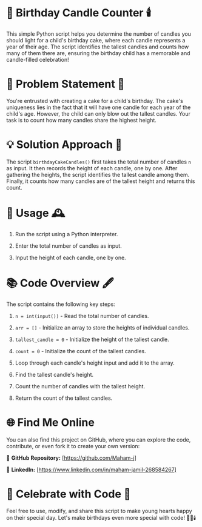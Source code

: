 # 🎂 **Birthday Candle Counter** 🕯️

This simple Python script helps you determine the number of candles you should light for a child's birthday cake, where each candle represents a year of their age. The script identifies the tallest candles and counts how many of them there are, ensuring the birthday child has a memorable and candle-filled celebration!

#  🎈 **Problem Statement** 🎁

You're entrusted with creating a cake for a child's birthday. The cake's uniqueness lies in the fact that it will have one candle for each year of the child's age. However, the child can only blow out the tallest candles. Your task is to count how many candles share the highest height.

# 💡 **Solution Approach** 🍰

The script `birthdayCakeCandles()` first takes the total number of candles `n` as input. It then records the height of each candle, one by one. After gathering the heights, the script identifies the tallest candle among them. Finally, it counts how many candles are of the tallest height and returns this count.

# 📝 **Usage** 🕰️

1. Run the script using a Python interpreter.

2. Enter the total number of candles as input.

3. Input the height of each candle, one by one.

# 📚 **Code Overview** 🖋️

The script contains the following key steps:

1. `n = int(input())` - Read the total number of candles.

2. `arr = []` - Initialize an array to store the heights of individual candles.

3. `tallest_candle = 0` - Initialize the height of the tallest candle.

4. `count = 0` - Initialize the count of the tallest candles.

5. Loop through each candle's height input and add it to the array.

6. Find the tallest candle's height.

7. Count the number of candles with the tallest height.

8. Return the count of the tallest candles.

# 🌐 Find Me Online

You can also find this project on GitHub, where you can explore the code, contribute, or even fork it to create your own version:

🔗 **GitHub Repository:** [https://github.com/Maham-j]

🔗 **LinkedIn:**  [https://www.linkedin.com/in/maham-jamil-268584267]

# 🌟 **Celebrate with Code** 🎊

Feel free to use, modify, and share this script to make young hearts happy on their special day.  Let's make birthdays even more special with code! 🎉🍰🕯️


